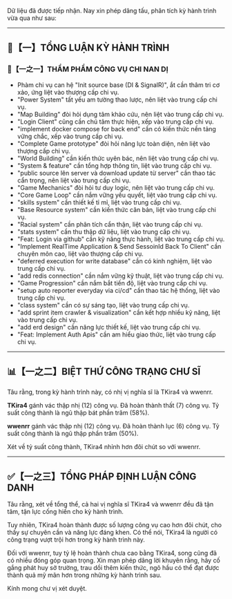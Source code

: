 Dữ liệu đã được tiếp nhận. Nay xin phép dâng tấu, phân tích kỳ hành trình vừa qua như sau:

---

## 🧾【一】TỔNG LUẬN KỲ HÀNH TRÌNH

### 🧠【一之一】THẨM PHẨM CÔNG VỤ CHI NAN DỊ

*   Phàm chi vụ can hệ "Init source base (DI & SignalR)", ắt cần thâm tri cơ xảo, ứng liệt vào thượng cấp chi vụ.
*   "Power System" tất yếu am tường thao lược, nên liệt vào trung cấp chi vụ.
*   "Map Building" đòi hỏi dụng tâm khảo cứu, nên liệt vào trung cấp chi vụ.
*   "Login Client" cũng cần chú tâm thực hiện, xếp vào trung cấp chi vụ.
*   "implement docker compose for back end" cần có kiến thức nền tảng vững chắc, xếp vào trung cấp chi vụ.
*   "Complete Game prototype" đòi hỏi năng lực toàn diện, nên liệt vào thượng cấp chi vụ.
*   "World Building" cần kiến thức uyên bác, nên liệt vào trung cấp chi vụ.
*   "System & feature" cần tổng hợp thông tin, liệt vào trung cấp chi vụ.
*   "public source lên server và download update từ server" cần thao tác cẩn trọng, nên liệt vào trung cấp chi vụ.
*   "Game Mechanics" đòi hỏi tư duy logic, nên liệt vào trung cấp chi vụ.
*   "Core Game Loop" cần nắm vững yếu quyết, liệt vào trung cấp chi vụ.
*   "skills system" cần thiết kế tỉ mỉ, liệt vào trung cấp chi vụ.
*   "Base Resource system" cần kiến thức căn bản, liệt vào trung cấp chi vụ.
*   "Racial system" cần phân tích cẩn thận, liệt vào trung cấp chi vụ.
*   "stats system" cần thu thập dữ liệu, liệt vào trung cấp chi vụ.
*   "Feat: Login via github" cần kỹ năng thực hành, liệt vào trung cấp chi vụ.
*   "Implement RealTime Application & Send SessoinId Back To Client" cần chuyên môn cao, liệt vào thượng cấp chi vụ.
*   "deferred execution for write database" cần có kinh nghiệm, liệt vào trung cấp chi vụ.
*   "add redis connection" cần nắm vững kỹ thuật, liệt vào trung cấp chi vụ.
*   "Game Progression" cần nắm bắt tiến độ, liệt vào trung cấp chi vụ.
*   "setup auto reporter everyday via ci/cd" cần thao tác hệ thống, liệt vào trung cấp chi vụ.
*   "class system" cần có sự sáng tạo, liệt vào trung cấp chi vụ.
*   "add sprint item crawler & visualization" cần kết hợp nhiều kỹ năng, liệt vào trung cấp chi vụ.
*   "add erd design" cần năng lực thiết kế, liệt vào trung cấp chi vụ.
*   "Feat: Implement Auth Apis" cần am hiểu giao thức, liệt vào trung cấp chi vụ.

---

## 📊【一之二】BIỆT THỨ CÔNG TRẠNG CHƯ SĨ

Tâu rằng, trong kỳ hành trình này, có nhị vị nghĩa sĩ là TKira4 và wwenrr.

**TKira4** gánh vác thập nhị (12) công vụ. Đã hoàn thành thất (7) công vụ. Tỷ suất công thành là ngũ thập bát phần trăm (58%).

**wwenrr** gánh vác thập nhị (12) công vụ. Đã hoàn thành lục (6) công vụ. Tỷ suất công thành là ngũ thập phần trăm (50%).

Xét về tỷ suất công thành, TKira4 nhỉnh hơn đôi chút so với wwenrr.

---

## ✅【一之三】TỔNG PHÁP ĐỊNH LUẬN CÔNG DANH

Tâu rằng, xét về tổng thể, cả hai vị nghĩa sĩ TKira4 và wwenrr đều đã tận tâm, tận lực cống hiến cho kỳ hành trình.

Tuy nhiên, TKira4 hoàn thành được số lượng công vụ cao hơn đôi chút, cho thấy sự chuyên cần và năng lực đáng khen. Có thể nói, TKira4 là người có công trạng vượt trội hơn trong kỳ hành trình này.

Đối với wwenrr, tuy tỷ lệ hoàn thành chưa cao bằng TKira4, song cũng đã có nhiều đóng góp quan trọng. Xin mạn phép dâng lời khuyên rằng, hãy cố gắng phát huy sở trường, trau dồi thêm kiến thức, ngõ hầu có thể đạt được thành quả mỹ mãn hơn trong những kỳ hành trình sau.

Kính mong chư vị xét duyệt.
